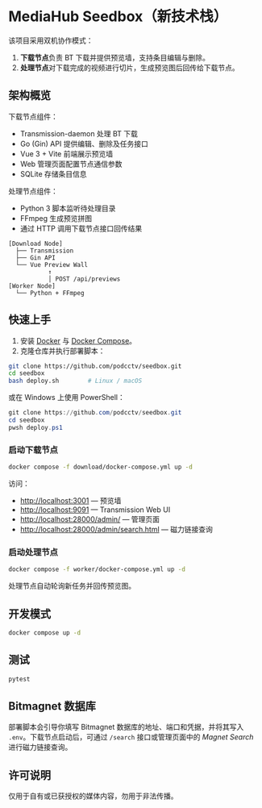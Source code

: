 # MediaHub Seedbox（新技术栈）

该项目采用双机协作模式：

1. **下载节点**负责 BT 下载并提供预览墙，支持条目编辑与删除。
2. **处理节点**对下载完成的视频进行切片，生成预览图后回传给下载节点。

## 架构概览

下载节点组件：

- Transmission-daemon 处理 BT 下载
- Go (Gin) API 提供编辑、删除及任务接口
- Vue 3 + Vite 前端展示预览墙
- Web 管理页面配置节点通信参数
- SQLite 存储条目信息

处理节点组件：

- Python 3 脚本监听待处理目录
- FFmpeg 生成预览拼图
- 通过 HTTP 调用下载节点接口回传结果

```
[Download Node]
  ├── Transmission
  ├── Gin API
  └── Vue Preview Wall
           ↑
           │ POST /api/previews
[Worker Node]
  └── Python + FFmpeg
```

## 快速上手

1. 安装 [Docker](https://docs.docker.com/engine/install/) 与 [Docker Compose](https://docs.docker.com/compose/install/)。
2. 克隆仓库并执行部署脚本：

```bash
git clone https://github.com/podcctv/seedbox.git
cd seedbox
bash deploy.sh        # Linux / macOS
```

或在 Windows 上使用 PowerShell：

```powershell
git clone https://github.com/podcctv/seedbox.git
cd seedbox
pwsh deploy.ps1
```

### 启动下载节点

```bash
docker compose -f download/docker-compose.yml up -d
```

访问：

- <http://localhost:3001> — 预览墙
- <http://localhost:9091> — Transmission Web UI
- <http://localhost:28000/admin/> — 管理页面
- <http://localhost:28000/admin/search.html> — 磁力链接查询

### 启动处理节点

```bash
docker compose -f worker/docker-compose.yml up -d
```

处理节点自动轮询新任务并回传预览图。

## 开发模式

```bash
docker compose up -d
```

## 测试

```bash
pytest
```

## Bitmagnet 数据库

部署脚本会引导你填写 Bitmagnet 数据库的地址、端口和凭据，并将其写入 `.env`。下载节点启动后，可通过 `/search` 接口或管理页面中的 *Magnet Search* 进行磁力链接查询。

## 许可说明

仅用于自有或已获授权的媒体内容，勿用于非法传播。
